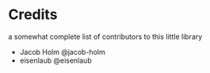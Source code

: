 # Credits

a somewhat complete list of contributors to this little library

* Jacob Holm  @jacob-holm
* eisenlaub   @eisenlaub
